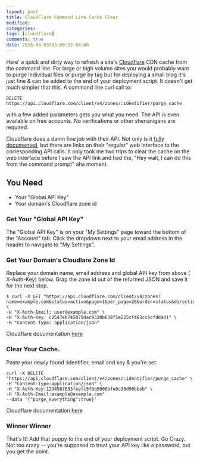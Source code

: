 ```yaml
---
layout: post
title: CloudFlare Command Line Cache Clear
modified:
categories:
tags: [cloudflare]
comments: true
date: 2016-04-03T13:00:33-04:00
---
```


Here' a quick and dirty way to refresh a site's [Cloudflare](https://www.cloudflare.com) CDN cache from the command line. For large or high volume sites you would probably want to purge individual files or purge by tag but for deploying a small blog it's just fine & can be added to the end of your deployment script. It doesn't get much simpler that this. A command line curl call to:

    DELETE https://api.cloudflare.com/client/v4/zones/:identifier/purge_cache

with a few added parameters gets you what you need. The API is even available on free accounts. No verifications or other shenanigans are required.

Cloudflare does a damn fine job with their API. Not only is it [fully documented](https://api.cloudflare.com/), but there are links on their "regular" web interface to the corresponding API calls.  It only took me two trips to clear the cache on the web interface before I saw the API link and had the, "Hey wait, I can do this from the command prompt" aha moment.

## You Need
* Your "Global API Key"
* Your domain's Cloudflare zone id

### Get Your "Global API Key"
The "Global API Key" is on your "My Settings" page toward the bottom of the "Account" tab. Click the dropdown next to your email address in the header to navigate to "My Settings".

### Get Your Domain's Cloudlare Zone Id

Replace your domain name, email address and global API key from above ( X-Auth-Key) below. Grap the zone id out of the returned JSON and save it for the next step.

    $ curl -X GET "https://api.cloudflare.com/client/v4/zones?name=example.com&status=active&page=1&per_page=20&order=status&direction=desc&match=all" \
    -H "X-Auth-Email: user@example.com" \
    -H "X-Auth-Key: c2547eb745079dac9320b638f5e225cf483cc5cfdda41" \
    -H "Content-Type: application/json"

Cloudflare documentation [here](https://www.cloudflare.com/docs/next/#zone-list-zones)

### Clear Your Cache.

Paste your newly found :identifier, email and key & you're set.

    curl -X DELETE "https://api.cloudflare.com/client/v4/zones/:identifier/purge_cache" \
    -H "Content-Type:application/json" \
    -H "X-Auth-Key:1234567893feefc5f0q5000bfo0c38d90bbeb" \
    -H "X-Auth-Email:example@example.com"
    --data '{"purge_everything":true}'

Cloudflare documentation [here](https://api.cloudflare.com/#zone-purge-all-files)

### Winner Winner

That's It! Add that puppy to the end of your deployment script. Go Crazy. Not too crazy -- you're supposed to treat your API key like a password, but you get the point.
